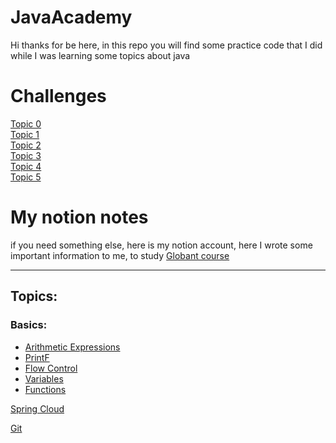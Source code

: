 # JavaAcademy
Hi 
thanks for be here, in this repo you will find some practice code that I did while I was learning some topics about java
# Challenges 

<a href="https://github.com/mtrujillo92/JavaAcademy/tree/main/Topic0"> Topic 0 </a> <br>
<a href="https://github.com/mtrujillo92/JavaAcademy/tree/main/Topic1"> Topic 1 </a> <br>
<a href="https://github.com/mtrujillo92/JavaAcademy/tree/main/Topic2"> Topic 2 </a> <br>
<a href="https://github.com/mtrujillo92/JavaAcademy/tree/main/Topic3"> Topic 3 </a> <br>
<a href="https://github.com/mtrujillo92/JavaAcademy/tree/main/Topic4"> Topic 4 </a> <br>
<a href="https://github.com/mtrujillo92/JavaAcademy/tree/main/Topic5"> Topic 5 </a> <br>
# My notion notes 

if you need something else, here is my notion account, here I wrote some important information to me, to study
<a href="https://www.notion.so/Java-Globant-Course-314232df06fc45d48476c478bbab95b5"> Globant course </a> <br>
<hr>
<h2>Topics:</h2> 
<h3>Basics:</h3>
<ul>
      <li><a href="https://www.notion.so/Arithmetic-Expressions-b5773fdd3ddc4c55b677cc0a1caae29b"> Arithmetic Expressions</a></li>
      <li><a href="https://www.notion.so/PrintF-7f68051392e44a63abcc88baf19a9bf4"> PrintF</a></li>
      <li><a href="https://www.notion.so/Control-de-flujo-bc9e5c3a3d7847eb94fe22da93ba4b30"> Flow Control</a></li>
      <li><a href="https://www.notion.so/Variables-f264084921d844d78e082d5e41eadd42"> Variables</a></li>
      <li><a href="https://www.notion.so/Function-funciones-835c4474b9b94498866232a5bf0c3f39"> Functions</a></li>
</ul>
      
  
  <a href="https://www.notion.so/Spring-Cloud-0602c81564594a6ba1cc50cbbf2f5f06"> Spring Cloud</a> <br>
  
<a href="https://www.notion.so/Git-59f6278a86174b25af5bb6f2456a53ba"> Git </a> <br>
